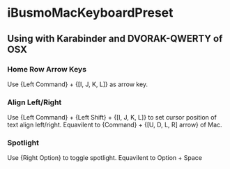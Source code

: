 # iBusmoMacKeyboardPreset

## Using with Karabinder and DVORAK-QWERTY of OSX

### Home Row Arrow Keys
Use {Left Command} + {[I, J, K, L]} as arrow key.

### Align Left/Right
Use {Left Command} + {Left Shift} + {[I, J, K, L]} to set cursor position of text align left/right.
Equavilent to {Command} + {[U, D, L, R] arrow} of Mac.

### Spotlight
Use {Right Option} to toggle spotlight.
Equavilent to Option + Space
